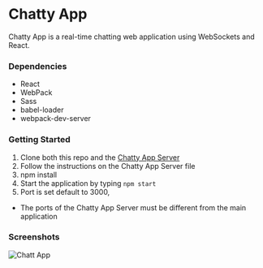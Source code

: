 # Chatty App
 
Chatty App is a real-time chatting web application using WebSockets and React.

### Dependencies
* React
* WebPack
* Sass
* babel-loader
* webpack-dev-server

### Getting Started

1. Clone both this repo and the [Chatty App Server](https://github.com/PeterHjHan/chattyApp_server) 
2. Follow the instructions on the Chatty App Server file
3. npm install
4. Start the application by typing `npm start`
5. Port is set default to 3000,

* The ports of the Chatty App Server must be different from the main application

### Screenshots

![Chatt App](chattyApp/build/chatty_app_main.png)
